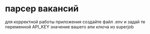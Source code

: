 # парсер вакансий 
для корректной работы приложения создайте файл .env и задай те переменной API_KEY значение вашего апи ключа из superjob